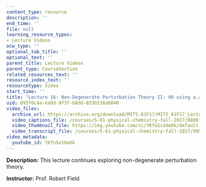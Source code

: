 ```yaml
---
content_type: resource
description: ''
end_time: ''
file: null
learning_resource_types:
- Lecture Videos
ocw_type: ''
optional_tab_title: ''
optional_text: ''
parent_title: Lecture Videos
parent_type: CourseSection
related_resources_text: ''
resource_index_text: ''
resourcetype: Video
start_time: ''
title: "Lecture 16: Non-Degenerate Perturbation Theory II: HO using a,a\u2020"
uid: 895f0c4a-ea9d-9f3f-b8dd-033b518ab040
video_files:
  archive_url: https://archive.org/download/MIT5.61F17/MIT5_61F17_Lecture_16_300k.mp4
  video_captions_file: /courses/5-61-physical-chemistry-fall-2017/88d6f982139d5eb4999babeb2df756bc_YKfoSx16mXk.vtt
  video_thumbnail_file: https://img.youtube.com/vi/YKfoSx16mXk/default.jpg
  video_transcript_file: /courses/5-61-physical-chemistry-fall-2017/9950364e954f3001d98cd2cd1b3808e3_YKfoSx16mXk.pdf
video_metadata:
  youtube_id: YKfoSx16mXk
---
```


**Description:** This lecture continues exploring non-degenerate perturbation theory.

**Instructor:** Prof. Robert Field